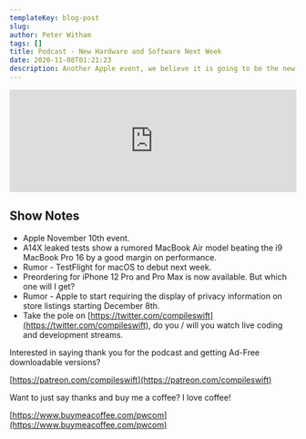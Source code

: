 ```yaml
---
templateKey: blog-post
slug:
author: Peter Witham
tags: []
title: Podcast - New Hardware and Software Next Week
date: 2020-11-08T01:21:23
description: Another Apple event, we believe it is going to be the new Mac chips and software.
---
```


<iframe width="100%" height="180" frameborder="no" scrolling="no" seamless src="https://share.transistor.fm/e/5850a940/dark"></iframe>

## Show Notes

- Apple November 10th event.
- A14X leaked tests show a rumored MacBook Air model beating the i9 MacBook Pro 16 by a good margin on performance.
- Rumor - TestFlight for macOS to debut next week.
- Preordering for iPhone 12 Pro and Pro Max is now available. But which one will I get?
- Rumor - Apple to start requiring the display of privacy information on store listings starting December 8th.
- Take the pole on [https://twitter.com/compileswift](https://twitter.com/compileswift), do you / will you watch live coding and development streams.


Interested in saying thank you for the podcast and getting Ad-Free downloadable versions?

[https://patreon.com/compileswift](https://patreon.com/compileswift)

Want to just say thanks and buy me a coffee? I love coffee!

[https://www.buymeacoffee.com/pwcom](https://www.buymeacoffee.com/pwcom)

